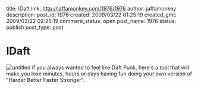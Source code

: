 title: IDaft
link: http://jaffamonkey.com/1976/1976
author: jaffamonkey
description: 
post_id: 1976
created: 2009/03/22 01:25:19
created_gmt: 2009/03/22 02:25:19
comment_status: open
post_name: 1976
status: publish
post_type: post

# IDaft

![untitled](http://blog.jaffamonkey.com/files/uploads/2009/03/untitled.png) if you always wanted to feel like Daft Punk, here's a tool that will make you lose minutes, hours or days having fun doing your own version of "Harder Better Faster Stronger".